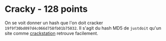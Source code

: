 # Cracky - 128 points
On se voit donner un hash que l'on doit cracker `19f9f30bd097d4c066d758fb01b75032`.
Il s'agit du hash MD5 de `justdoit` qu'un site comme [crackstation](https://crackstation.net/) retrouve facilement.
